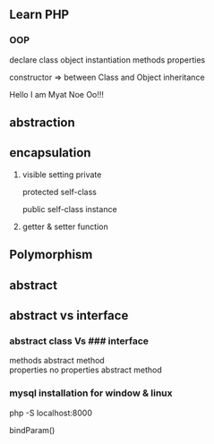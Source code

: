 ## Learn PHP
 
### OOP
declare class 
object 
instantiation
methods 
properties

constructor => between Class and Object 
inheritance 

Hello I am Myat Noe Oo!!!

## abstraction

## encapsulation 
1. visible setting
    private 
    
    protected 
    self-class

    public
    self-class
    instance

2. getter & setter function

## Polymorphism

## abstract 

## abstract vs interface

### abstract class Vs ### interface
methods                   abstract method                      
properties                no properties
abstract method 

### mysql installation for window & linux 


<!-- single file run -->
php -S localhost:8000 

bindParam()






